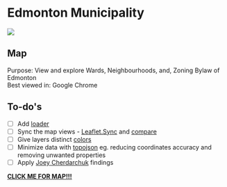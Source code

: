 # Edmonton Municipality
![](Edmonton_Municipality.gif)
<br>
## Map
Purpose: View and explore Wards, Neighbourhoods, and, Zoning Bylaw of Edmonton<br>
Best viewed in: Google Chrome

## To-do's
- [ ] Add [loader](https://spin.js.org/)
- [ ] Sync the map views - [Leaflet.Sync](https://github.com/jieter/Leaflet.Sync) and [compare](http://bl.ocks.org/milkbread/7430798)
- [ ] Give layers distinct [colors](https://bost.ocks.org/mike/leaflet/)
- [ ] Minimize data with [topojson](https://github.com/topojson/topojson) eg. reducing coordinates accuracy and removing unwanted properties
- [ ] Apply [Joey Cherdarchuk](https://www.darkhorseanalytics.com/blog/salvaging-the-pie?rq=data%20looks%20better%20naked) findings

[****CLICK ME FOR MAP!!!****](https://edmonton-open-data.github.io/Edmonton-Municipality-I/)
